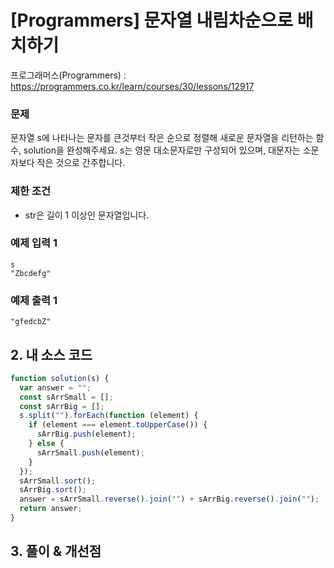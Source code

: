 # [Programmers] 문자열 내림차순으로 배치하기

프로그래머스(Programmers) : https://programmers.co.kr/learn/courses/30/lessons/12917

### 문제

문자열 s에 나타나는 문자를 큰것부터 작은 순으로 정렬해 새로운 문자열을 리턴하는 함수, solution을 완성해주세요.
s는 영문 대소문자로만 구성되어 있으며, 대문자는 소문자보다 작은 것으로 간주합니다.

### 제한 조건

- str은 길이 1 이상인 문자열입니다.

### 예제 입력 1

```
s
"Zbcdefg"
```

### 예제 출력 1

```
"gfedcbZ"
```

## 2. 내 소스 코드

```javascript
function solution(s) {
  var answer = "";
  const sArrSmall = [];
  const sArrBig = [];
  s.split("").forEach(function (element) {
    if (element === element.toUpperCase()) {
      sArrBig.push(element);
    } else {
      sArrSmall.push(element);
    }
  });
  sArrSmall.sort();
  sArrBig.sort();
  answer = sArrSmall.reverse().join("") + sArrBig.reverse().join("");
  return answer;
}
```

## 3. 풀이 & 개선점
